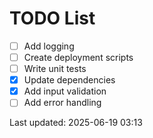 # TODO List

- [ ] Add logging
- [ ] Create deployment scripts
- [ ] Write unit tests
- [x] Update dependencies
- [x] Add input validation
- [ ] Add error handling

Last updated: 2025-06-19 03:13

